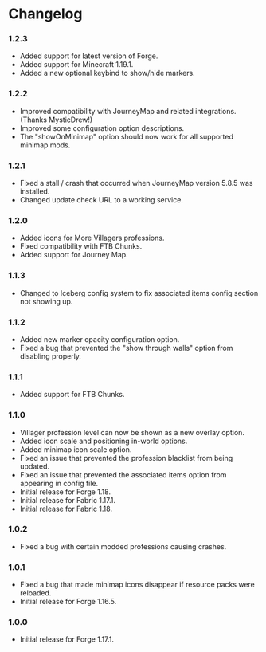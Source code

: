 # Changelog

### 1.2.3
- Added support for latest version of Forge.
- Added support for Minecraft 1.19.1.
- Added a new optional keybind to show/hide markers.

### 1.2.2
- Improved compatibility with JourneyMap and related integrations. (Thanks MysticDrew!)
- Improved some configuration option descriptions.
- The "showOnMinimap" option should now work for all supported minimap mods.

### 1.2.1
- Fixed a stall / crash that occurred when JourneyMap version 5.8.5 was installed.
- Changed update check URL to a working service.

### 1.2.0
- Added icons for More Villagers professions.
- Fixed compatibility with FTB Chunks.
- Added support for Journey Map.

### 1.1.3
- Changed to Iceberg config system to fix associated items config section not showing up.

### 1.1.2
- Added new marker opacity configuration option.
- Fixed a bug that prevented the "show through walls" option from disabling properly.

### 1.1.1
- Added support for FTB Chunks.

### 1.1.0
- Villager profession level can now be shown as a new overlay option.
- Added icon scale and positioning in-world options.
- Added minimap icon scale option.
- Fixed an issue that prevented the profession blacklist from being updated.
- Fixed an issue that prevented the associated items option from appearing in config file.
- Initial release for Forge 1.18.
- Initial release for Fabric 1.17.1.
- Initial release for Fabric 1.18.

### 1.0.2
- Fixed a bug with certain modded professions causing crashes.

### 1.0.1
- Fixed a bug that made minimap icons disappear if resource packs were reloaded.
- Initial release for Forge 1.16.5.

### 1.0.0
- Initial release for Forge 1.17.1.